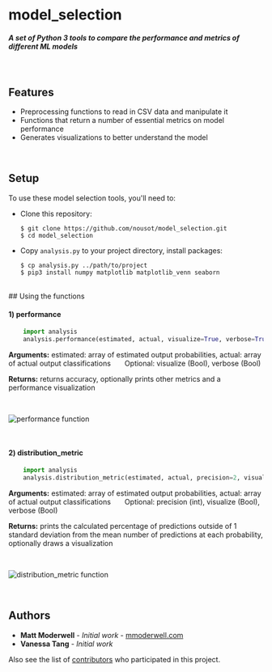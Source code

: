 # model_selection
##### A set of Python 3 tools to compare the performance and metrics of different ML models
<br/>

## Features
* Preprocessing functions to read in CSV data and manipulate it
* Functions that return a number of essential metrics on model performance
* Generates visualizations to better understand the model

<br/>

## Setup

To use these model selection tools, you'll need to:

* Clone this repository:

      $ git clone https://github.com/nousot/model_selection.git
      $ cd model_selection
      
* Copy `analysis.py` to your project directory, install packages:

      $ cp analysis.py ../path/to/project
      $ pip3 install numpy matplotlib matplotlib_venn seaborn

<br/>
## Using the functions

#### 1) performance

```python
    import analysis
    analysis.performance(estimated, actual, visualize=True, verbose=True):
```

**Arguments:** estimated: array of estimated output probabilities, actual: array of actual output classifications
&nbsp;&nbsp;&nbsp;&nbsp;&nbsp;&nbsp;Optional: visualize (Bool), verbose (Bool)

**Returns:** returns accuracy, optionally prints other metrics and a performance visualization


<br/>

![performance function](https://github.com/nousot/model_selection/blob/master/img/performance.png "")

<br/>


#### 2) distribution_metric

```python
    import analysis
    analysis.distribution_metric(estimated, actual, precision=2, visualize=True, verbose=True):
```

**Arguments:** estimated: array of estimated output probabilities, actual: array of actual output classifications
&nbsp;&nbsp;&nbsp;&nbsp;&nbsp;&nbsp;Optional: precision (int), visualize (Bool), verbose (Bool)

**Returns:** prints the calculated percentage of predictions outside of 1 standard deviation from the mean number of predictions at each probability, optionally draws a visualization


<br/>

![distribution_metric function](https://github.com/nousot/model_selection/blob/master/img/distribution.png "")

<br/>


## Authors
* **Matt Moderwell** - *Initial work* - [mmoderwell.com](https://mmoderwell.com)
* **Vanessa Tang** - *Initial work*

Also see the list of [contributors](https://github.com/mmoderwell/api_monitoring/contributors) who participated in this project.